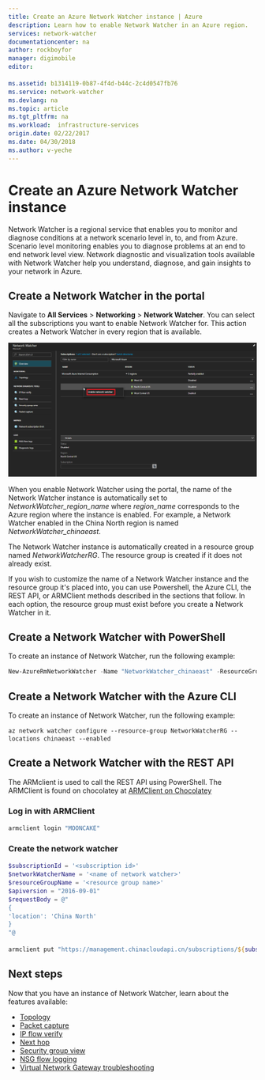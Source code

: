 ```yaml
---
title: Create an Azure Network Watcher instance | Azure
description: Learn how to enable Network Watcher in an Azure region.
services: network-watcher
documentationcenter: na
author: rockboyfor
manager: digimobile
editor: 

ms.assetid: b1314119-0b87-4f4d-b44c-2c4d0547fb76
ms.service: network-watcher
ms.devlang: na
ms.topic: article
ms.tgt_pltfrm: na
ms.workload:  infrastructure-services
origin.date: 02/22/2017
ms.date: 04/30/2018
ms.author: v-yeche
---
```


# Create an Azure Network Watcher instance

Network Watcher is a regional service that enables you to monitor and diagnose conditions at a network scenario level in, to, and from Azure. Scenario level monitoring enables you to diagnose problems at an end to end network level view. Network diagnostic and visualization tools available with Network Watcher help you understand, diagnose, and gain insights to your network in Azure.

## Create a Network Watcher in the portal

Navigate to **All Services** > **Networking** > **Network Watcher**. You can select all the subscriptions you want to enable Network Watcher for. This action creates a Network Watcher in every region that is available.

![create a network watcher](./media/network-watcher-create/figure1.png)

When you enable Network Watcher using the portal, the name of the Network Watcher instance is automatically set to *NetworkWatcher_region_name* where *region_name* corresponds to the Azure region where the instance is enabled. For example, a Network Watcher enabled in the China North region is named *NetworkWatcher_chinaeast*.

The Network Watcher instance is automatically created in a resource group named *NetworkWatcherRG*. The resource group is created if it does not already exist.

If you wish to customize the name of a Network Watcher instance and the resource group it's placed into, you can use Powershell, the Azure CLI, the REST API, or ARMClient methods described in the sections that follow. In each option, the resource group must exist before you create a Network Watcher in it.  

## Create a Network Watcher with PowerShell

To create an instance of Network Watcher, run the following example:

```powershell
New-AzureRmNetworkWatcher -Name "NetworkWatcher_chinaeast" -ResourceGroupName "NetworkWatcherRG" -Location "China North"
```

## Create a Network Watcher with the Azure CLI

To create an instance of Network Watcher, run the following example:

```azurecli
az network watcher configure --resource-group NetworkWatcherRG --locations chinaeast --enabled
```

## Create a Network Watcher with the REST API

The ARMclient is used to call the REST API using PowerShell. The ARMClient is found on chocolatey at [ARMClient on Chocolatey](https://chocolatey.org/packages/ARMClient)

### Log in with ARMClient

```powerShell
armclient login "MOONCAKE"
```

### Create the network watcher

```powershell
$subscriptionId = '<subscription id>'
$networkWatcherName = '<name of network watcher>'
$resourceGroupName = '<resource group name>'
$apiversion = "2016-09-01"
$requestBody = @"
{
'location': 'China North'
}
"@

armclient put "https://management.chinacloudapi.cn/subscriptions/${subscriptionId}/resourceGroups/${resourceGroupName}/providers/Microsoft.Network/networkWatchers/${networkWatcherName}?api-version=${api-version}" $requestBody
```

## Next steps

Now that you have an instance of Network Watcher, learn about the features available:

* [Topology](network-watcher-topology-overview.md)
* [Packet capture](network-watcher-packet-capture-overview.md)
* [IP flow verify](network-watcher-ip-flow-verify-overview.md)
* [Next hop](network-watcher-next-hop-overview.md)
* [Security group view](network-watcher-security-group-view-overview.md)
* [NSG flow logging](network-watcher-nsg-flow-logging-overview.md)
* [Virtual Network Gateway troubleshooting](network-watcher-troubleshoot-overview.md)

<!--Not Available [Create an alert triggered packet capture](network-watcher-alert-triggered-packet-capture.md) -->
<!--Update_Description: update link, wording update -->